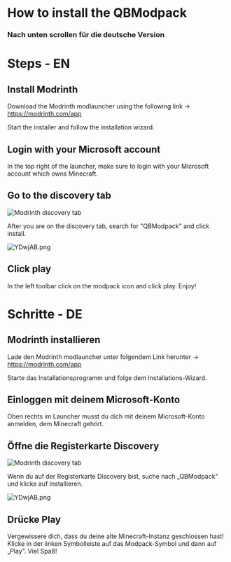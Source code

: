 # How to install the QBModpack

### **Nach unten scrollen für die deutsche Version**

# Steps - EN

## Install Modrinth
Download the Modrinth modlauncher using the following link -> https://modrinth.com/app

Start the installer and follow the installation wizard.

## Login with your Microsoft account

In the top right of the launcher, make sure to login with your Microsoft account which owns Minecraft.

## Go to the discovery tab

![Modrinth discovery tab](https://s6.imgcdn.dev/YDwhyq.png)

After you are on the discovery tab, search for "QBModpack" and click install.

![YDwjAB.png](https://s6.imgcdn.dev/YDwjAB.png)

## Click play

In the left toolbar click on the modpack icon and click play. Enjoy!

# Schritte - DE

## Modrinth installieren
Lade den Modrinth modlauncher unter folgendem Link herunter -> https://modrinth.com/app

Starte das Installationsprogramm und folge dem Installations-Wizard.

## Einloggen mit deinem Microsoft-Konto
Oben rechts im Launcher musst du dich mit deinem Microsoft-Konto anmelden, dem Minecraft gehört.

## Öffne die Registerkarte Discovery
![Modrinth discovery tab](https://s6.imgcdn.dev/YDwhyq.png)

Wenn du auf der Registerkarte Discovery bist, suche nach „QBModpack“ und klicke auf Installieren.

![YDwjAB.png](https://s6.imgcdn.dev/YDwjAB.png)
## Drücke Play
Vergewissere dich, dass du deine alte Minecraft-Instanz geschlossen hast! Klicke in der linken Symbolleiste auf das Modpack-Symbol und dann auf „Play“. Viel Spaß!

